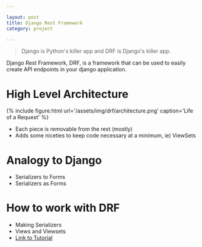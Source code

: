 ```yaml
---

layout: post
title: Django Rest Framework
category: project

---
```


> Django is Python's killer app and DRF is Django's killer app.

Django Rest Framework, DRF, is a framework that can be used to easily create
API endpoints in your django application.

# High Level Architecture

{% include figure.html url='/assets/img/drf/architecture.png' caption='Life of a Request' %}

- Each piece is removable from the rest (mostly)
- Adds some niceties to keep code necessary at a minimum, ie) ViewSets

# Analogy to Django

- Serializers to Forms
- Serializers as Forms

# How to work with DRF

- Making Serializers
- Views and Viewsets
- [Link to Tutorial](http://www.django-rest-framework.org/tutorial/quickstart/)
